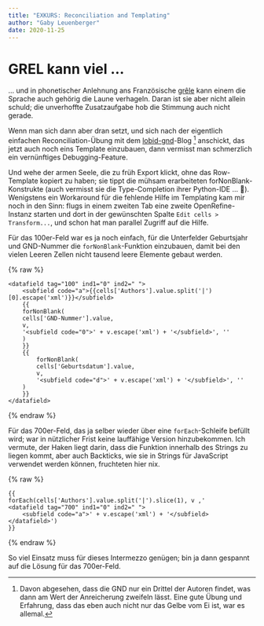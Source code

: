 ```yaml
---
title: "EXKURS: Reconciliation and Templating"
author: "Gaby Leuenberger"
date: 2020-11-25
---
```

# GREL kann viel ...
... und in phonetischer Anlehnung ans Französische [grêle](https://dict.leo.org/franz%C3%B6sisch-deutsch/Hagel) kann einem die Sprache auch gehörig die Laune verhageln. Daran ist sie aber nicht allein schuld; die unverhoffte Zusatzaufgabe hob die Stimmung auch nicht gerade.

Wenn man sich dann aber dran setzt, und sich nach der eigentlich einfachen Reconciliation-Übung mit dem [lobid-gnd](https://blog.lobid.org/2018/08/27/openrefine.html)-Blog [^1] anschickt, das jetzt auch noch eins Template einzubauen, dann vermisst man schmerzlich ein vernünftiges Debugging-Feature.

[^1]: Davon abgesehen, dass die GND nur ein Drittel der Autoren findet, was dann am Wert der Anreicherung zweifeln lässt. Eine gute Übung und Erfahrung, dass das eben auch nicht nur das Gelbe vom Ei ist, war es allemal.

Und wehe der armen Seele, die zu früh Export klickt, ohne das Row-Template kopiert zu haben; sie tippt die mühsam erarbeiteten forNonBlank-Konstrukte (auch vermisst sie die Type-Completion ihrer Python-IDE ... 🤬).
Wenigstens ein Workaround für die fehlende Hilfe im Templating kam mir noch in den Sinn: flugs in einem zweiten Tab eine zweite OpenRefine-Instanz starten und dort in der gewünschten Spalte `Edit cells > Transform...`, und schon hat man parallel Zugriff auf die Hilfe.


Für das 100er-Feld war es ja noch einfach, für die Unterfelder Geburtsjahr und GND-Nummer die `forNonBlank`-Funktion einzubauen, damit bei den vielen Leeren Zellen nicht tausend leere Elemente gebaut werden.

{% raw %}
```
<datafield tag="100" ind1="0" ind2=" ">
    <subfield code="a">{{cells['Authors'].value.split('|')[0].escape('xml')}}</subfield>
    {{
    forNonBlank(
    cells['GND-Nummer'].value,
    v,
    '<subfield code="0">' + v.escape('xml') + '</subfield>', ''
    )
    }}
    {{
    	forNonBlank(
        cells['Geburtsdatum'].value,
        v,
        '<subfield code="d">' + v.escape('xml') + '</subfield>', ''
    )
    }}
</datafield>

```
{% endraw %}

Für das 700er-Feld, das ja selber wieder über eine `forEach`-Schleife befüllt wird; war in nützlicher Frist keine lauffähige Version hinzubekommen. Ich vermute, der Haken liegt darin, dass die Funktion innerhalb des Strings zu liegen kommt, aber auch Backticks, wie sie in Strings für JavaScript verwendet werden können, fruchteten hier nix.

{% raw %}
```
{{
forEach(cells['Authors'].value.split('|').slice(1), v ,'
<datafield tag="700" ind1="0" ind2=" ">
    <subfield code="a">' + v.escape('xml') + '</subfield>
</datafield>')
}}
```
{% endraw  %}

So viel Einsatz muss für dieses Intermezzo genügen; bin ja dann gespannt auf die Lösung für das 700er-Feld.
